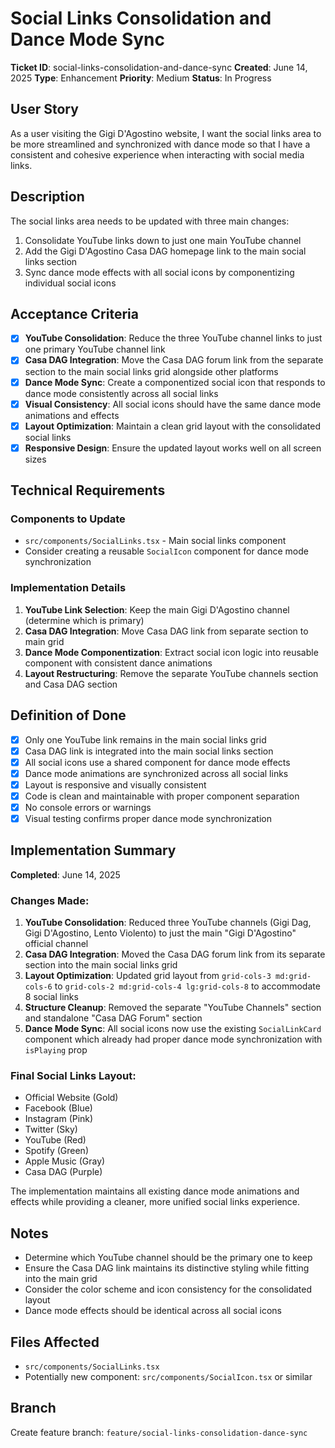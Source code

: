 # Social Links Consolidation and Dance Mode Sync

**Ticket ID**: social-links-consolidation-and-dance-sync
**Created**: June 14, 2025
**Type**: Enhancement
**Priority**: Medium
**Status**: In Progress

## User Story

As a user visiting the Gigi D'Agostino website, I want the social links area to be more streamlined and synchronized with dance mode so that I have a consistent and cohesive experience when interacting with social media links.

## Description

The social links area needs to be updated with three main changes:

1. Consolidate YouTube links down to just one main YouTube channel
2. Add the Gigi D'Agostino Casa DAG homepage link to the main social links section
3. Sync dance mode effects with all social icons by componentizing individual social icons

## Acceptance Criteria

- [x] **YouTube Consolidation**: Reduce the three YouTube channel links to just one primary YouTube channel link
- [x] **Casa DAG Integration**: Move the Casa DAG forum link from the separate section to the main social links grid alongside other platforms
- [x] **Dance Mode Sync**: Create a componentized social icon that responds to dance mode consistently across all social links
- [x] **Visual Consistency**: All social icons should have the same dance mode animations and effects
- [x] **Layout Optimization**: Maintain a clean grid layout with the consolidated social links
- [x] **Responsive Design**: Ensure the updated layout works well on all screen sizes

## Technical Requirements

### Components to Update

- `src/components/SocialLinks.tsx` - Main social links component
- Consider creating a reusable `SocialIcon` component for dance mode synchronization

### Implementation Details

1. **YouTube Link Selection**: Keep the main Gigi D'Agostino channel (determine which is primary)
2. **Casa DAG Integration**: Move Casa DAG link from separate section to main grid
3. **Dance Mode Componentization**: Extract social icon logic into reusable component with consistent dance animations
4. **Layout Restructuring**: Remove the separate YouTube channels section and Casa DAG section

## Definition of Done

- [x] Only one YouTube link remains in the main social links grid
- [x] Casa DAG link is integrated into the main social links section
- [x] All social icons use a shared component for dance mode effects
- [x] Dance mode animations are synchronized across all social links
- [x] Layout is responsive and visually consistent
- [x] Code is clean and maintainable with proper component separation
- [x] No console errors or warnings
- [x] Visual testing confirms proper dance mode synchronization

## Implementation Summary

**Completed**: June 14, 2025

### Changes Made:

1. **YouTube Consolidation**: Reduced three YouTube channels (Gigi Dag, Gigi D'Agostino, Lento Violento) to just the main "Gigi D'Agostino" official channel
2. **Casa DAG Integration**: Moved the Casa DAG forum link from its separate section into the main social links grid
3. **Layout Optimization**: Updated grid layout from `grid-cols-3 md:grid-cols-6` to `grid-cols-2 md:grid-cols-4 lg:grid-cols-8` to accommodate 8 social links
4. **Structure Cleanup**: Removed the separate "YouTube Channels" section and standalone "Casa DAG Forum" section
5. **Dance Mode Sync**: All social icons now use the existing `SocialLinkCard` component which already had proper dance mode synchronization with `isPlaying` prop

### Final Social Links Layout:
- Official Website (Gold)
- Facebook (Blue) 
- Instagram (Pink)
- Twitter (Sky)
- YouTube (Red)
- Spotify (Green)
- Apple Music (Gray)
- Casa DAG (Purple)

The implementation maintains all existing dance mode animations and effects while providing a cleaner, more unified social links experience.

## Notes

- Determine which YouTube channel should be the primary one to keep
- Ensure the Casa DAG link maintains its distinctive styling while fitting into the main grid
- Consider the color scheme and icon consistency for the consolidated layout
- Dance mode effects should be identical across all social icons

## Files Affected

- `src/components/SocialLinks.tsx`
- Potentially new component: `src/components/SocialIcon.tsx` or similar

## Branch

Create feature branch: `feature/social-links-consolidation-dance-sync`
